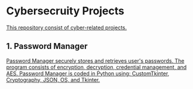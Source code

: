 <!DOCTYPE html>
<html lang="en">
<head>
    <meta charset="UTF-8">
    <meta name="viewport" content="width=device-width, initial-scale=1.0">
</head>
<body>
    <h1>Cybersecruity Projects</h1>
    <p><a href="javascript:window.close();">This repository consist of cyber-related projects.</a></p>
    <h2>1. Password Manager</h2>
    <p><a href="javascript:window.close();">Password Manager securely stores and retrieves user's passwords. The program consists of encryption, decryption, credential management, and AES. Password Manager is coded in Python using: CustomTkinter, Cryptography, JSON, OS, and Tkinter. </a></p>
</body>
</html>
